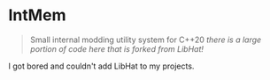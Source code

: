 # IntMem

> Small internal modding utility system for C++20
> *there is a large portion of code here that is forked from LibHat!*

I got bored and couldn't add LibHat to my projects.
